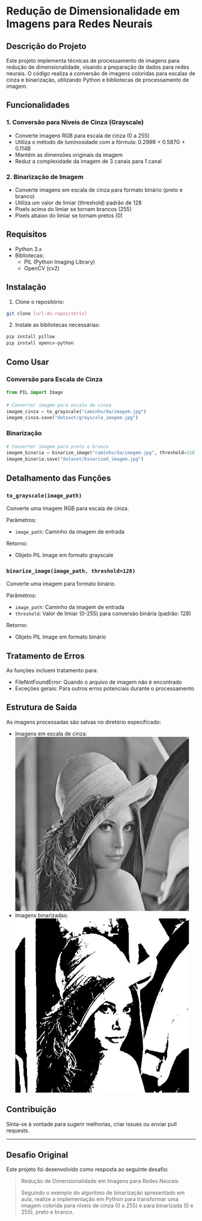 # Redução de Dimensionalidade em Imagens para Redes Neurais

## Descrição do Projeto
Este projeto implementa técnicas de processamento de imagens para redução de dimensionalidade, visando a preparação de dados para redes neurais. O código realiza a conversão de imagens coloridas para escalas de cinza e binarização, utilizando Python e bibliotecas de processamento de imagem.

## Funcionalidades

### 1. Conversão para Níveis de Cinza (Grayscale)
- Converte imagens RGB para escala de cinza (0 a 255)
- Utiliza o método de luminosidade com a fórmula: 0.299R + 0.587G + 0.114B
- Mantém as dimensões originais da imagem
- Reduz a complexidade da imagem de 3 canais para 1 canal

### 2. Binarização de Imagem
- Converte imagens em escala de cinza para formato binário (preto e branco)
- Utiliza um valor de limiar (threshold) padrão de 128
- Pixels acima do limiar se tornam brancos (255)
- Pixels abaixo do limiar se tornam pretos (0)

## Requisitos

- Python 3.x
- Bibliotecas:
  - PIL (Python Imaging Library)
  - OpenCV (cv2)

## Instalação

1. Clone o repositório:
```bash
git clone [url-do-repositório]
```

2. Instale as bibliotecas necessárias:
```bash
pip install pillow
pip install opencv-python
```

## Como Usar

### Conversão para Escala de Cinza

```python
from PIL import Image

# Converter imagem para escala de cinza
imagem_cinza = to_grayscale("caminho/da/imagem.jpg")
imagem_cinza.save("dataset/grayscale_imagem.jpg")
```

### Binarização

```python
# Converter imagem para preto e branco
imagem_binaria = binarize_image("caminho/da/imagem.jpg", threshold=128)
imagem_binaria.save("dataset/binarized_imagem.jpg")
```

## Detalhamento das Funções

### `to_grayscale(image_path)`
Converte uma imagem RGB para escala de cinza.

Parâmetros:
- `image_path`: Caminho da imagem de entrada

Retorno:
- Objeto PIL Image em formato grayscale

### `binarize_image(image_path, threshold=128)`
Converte uma imagem para formato binário.

Parâmetros:
- `image_path`: Caminho da imagem de entrada
- `threshold`: Valor de limiar (0-255) para conversão binária (padrão: 128)

Retorno:
- Objeto PIL Image em formato binário

## Tratamento de Erros

As funções incluem tratamento para:
- FileNotFoundError: Quando o arquivo de imagem não é encontrado
- Exceções gerais: Para outros erros potenciais durante o processamento

## Estrutura de Saída

As imagens processadas são salvas no diretório especificado:
- Imagens em escala de cinza: ![Disponível em](dataset/grayscale_lena.jpg)
- Imagens binarizadas: ![Disponível em](dataset/binarized_lena.jpg)

## Contribuição

Sinta-se à vontade para sugerir melhorias, criar issues ou enviar pull requests.

---

## Desafio Original

Este projeto foi desenvolvido como resposta ao seguinte desafio:

> Redução de Dimensionalidade em Imagens para Redes Neurais
> 
> Seguindo o exemplo do algoritmo de binarização apresentado em aula, realize a implementação em Python para transformar uma imagem colorida para níveis de cinza (0 a 255) e para binarizada (0 e 255), preto e branco.